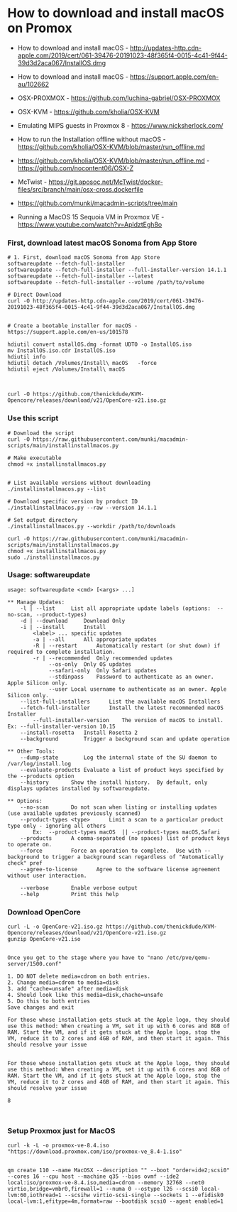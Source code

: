 # How to download and install macOS on Promox
- How to download and install macOS - http://updates-http.cdn-apple.com/2019/cert/061-39476-20191023-48f365f4-0015-4c41-9f44-39d3d2aca067/InstallOS.dmg
- How to download and install macOS - https://support.apple.com/en-au/102662
- OSX-PROXMOX - https://github.com/luchina-gabriel/OSX-PROXMOX
- OSX-KVM - https://github.com/kholia/OSX-KVM
- Emulating MIPS guests in Proxmox 8 - https://www.nicksherlock.com/
- How to run the Installation offline without macOS - https://github.com/kholia/OSX-KVM/blob/master/run_offline.md
- https://github.com/kholia/OSX-KVM/blob/master/run_offline.md - https://github.com/nocontent06/OSX-Z
- McTwist - https://git.aposoc.net/McTwist/docker-files/src/branch/main/osx-cross.dockerfile
- https://github.com/munki/macadmin-scripts/tree/main

- Running a MacOS 15 Sequoia VM in Proxmox VE - https://www.youtube.com/watch?v=ApldztEgh8o

### First, download latest macOS Sonoma from App Store

```
# 1. First, download macOS Sonoma from App Store
softwareupdate --fetch-full-installer
softwareupdate --fetch-full-installer --full-installer-version 14.1.1
softwareupdate --fetch-full-installer --latest
softwareupdate --fetch-full-installer --volume /path/to/volume

# Direct Download
curl -O http://updates-http.cdn-apple.com/2019/cert/061-39476-20191023-48f365f4-0015-4c41-9f44-39d3d2aca067/InstallOS.dmg


# Create a bootable installer for macOS - https://support.apple.com/en-us/101578

hdiutil convert nstallOS.dmg -format UDTO -o InstallOS.iso
mv InstallOS.iso.cdr InstallOS.iso
hdiutil info
hdiutil detach /Volumes/Install\ macOS   -force
hdiutil eject /Volumes/Install\ macOS



```
```
curl -O https://github.com/thenickdude/KVM-Opencore/releases/download/v21/OpenCore-v21.iso.gz
```


### Use this script
```
# Download the script
curl -O https://raw.githubusercontent.com/munki/macadmin-scripts/main/installinstallmacos.py

# Make executable
chmod +x installinstallmacos.py


# List available versions without downloading
./installinstallmacos.py --list

# Download specific version by product ID
./installinstallmacos.py --raw --version 14.1.1

# Set output directory
./installinstallmacos.py --workdir /path/to/downloads

curl -O https://raw.githubusercontent.com/munki/macadmin-scripts/main/installinstallmacos.py
chmod +x installinstallmacos.py
sudo ./installinstallmacos.py
```



### Usage: softwareupdate

```
usage: softwareupdate <cmd> [<args> ...]

** Manage Updates:
	-l | --list		List all appropriate update labels (options:  --no-scan, --product-types)
	-d | --download		Download Only
	-i | --install		Install
		<label> ...	specific updates
		-a | --all		All appropriate updates
		-R | --restart		Automatically restart (or shut down) if required to complete installation.
		-r | --recommended	Only recommended updates
		     --os-only	Only OS updates
		     --safari-only	Only Safari updates
		     --stdinpass	Password to authenticate as an owner. Apple Silicon only.
		     --user	Local username to authenticate as an owner. Apple Silicon only.
	--list-full-installers		List the available macOS Installers
	--fetch-full-installer		Install the latest recommended macOS Installer
		--full-installer-version	The version of macOS to install. Ex: --full-installer-version 10.15
	--install-rosetta	Install Rosetta 2
	--background		Trigger a background scan and update operation

** Other Tools:
	--dump-state		Log the internal state of the SU daemon to /var/log/install.log
	--evaluate-products	Evaluate a list of product keys specified by the --products option 
	--history		Show the install history.  By default, only displays updates installed by softwareupdate.  

** Options:
	--no-scan		Do not scan when listing or installing updates (use available updates previously scanned)
	--product-types <type>		Limit a scan to a particular product type only - ignoring all others
		Ex:  --product-types macOS  || --product-types macOS,Safari 
	--products		A comma-separated (no spaces) list of product keys to operate on. 
	--force			Force an operation to complete.  Use with --background to trigger a background scan regardless of "Automatically check" pref 
	--agree-to-license		Agree to the software license agreement without user interaction.

	--verbose		Enable verbose output
	--help			Print this help
```


### Download OpenCore
```
curl -L -o OpenCore-v21.iso.gz https://github.com/thenickdude/KVM-Opencore/releases/download/v21/OpenCore-v21.iso.gz
gunzip OpenCore-v21.iso


Once you get to the stage where you have to "nano /etc/pve/qemu-server/1500.conf"

1. DO NOT delete media=cdrom on both entries. 
2. Change media=cdrom to media=disk
3. add "cache=unsafe" after media=disk
4. Should look like this media=disk,chache=unsafe
5. Do this to both entries
Save changes and exit

For those whose installation gets stuck at the Apple logo, they should use this method: When creating a VM, set it up with 6 cores and 8GB of RAM. Start the VM, and if it gets stuck at the Apple logo, stop the VM, reduce it to 2 cores and 4GB of RAM, and then start it again. This should resolve your issue


For those whose installation gets stuck at the Apple logo, they should use this method: When creating a VM, set it up with 6 cores and 8GB of RAM. Start the VM, and if it gets stuck at the Apple logo, stop the VM, reduce it to 2 cores and 4GB of RAM, and then start it again. This should resolve your issue

8



```

### Setup Proxmox just for MacOS

```
curl -k -L -o proxmox-ve-8.4.iso "https://download.proxmox.com/iso/proxmox-ve_8.4-1.iso"


qm create 110 --name MacOSX --description "" --boot "order=ide2;scsi0" --cores 16 --cpu host --machine q35 --bios ovmf --ide2 local:iso/proxmox-ve-8.4.iso,media=cdrom --memory 32768 --net0 virtio,bridge=vmbr0,firewall=1 --numa 0 --ostype l26 --scsi0 local-lvm:60,iothread=1 --scsihw virtio-scsi-single --sockets 1 --efidisk0 local-lvm:1,efitype=4m,format=raw --bootdisk scsi0 --agent enabled=1

```
